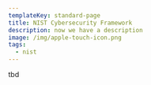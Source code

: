 ```yaml
---
templateKey: standard-page
title: NIST Cybersecurity Framework
description: now we have a description
image: /img/apple-touch-icon.png
tags:
  - nist
---
```

tbd